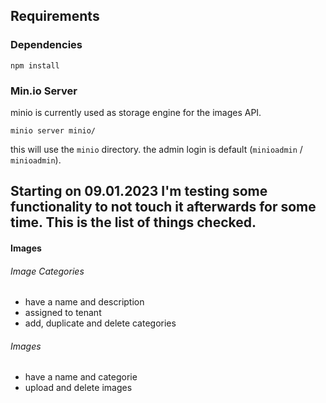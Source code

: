 ## Requirements

### Dependencies

``
npm install
``

### Min.io Server

minio is currently used as storage engine for the images API.

```
minio server minio/
```

this will use the ``minio`` directory. the admin login is default (``minioadmin`` / ``minioadmin``).


## Starting on 09.01.2023 I'm testing some functionality to not touch it afterwards for some time. This is the list of things checked.

#### Images

###### Image Categories

* have a name and description
* assigned to tenant
* add, duplicate and delete categories

###### Images

* have a name and categorie
* upload and delete images